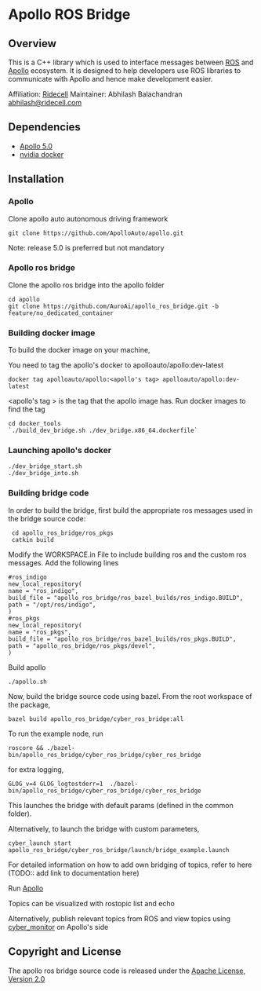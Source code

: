 # Apollo ROS Bridge


## Overview

This is a C++ library which is used to interface messages between [ROS](http://http://www.ros.org/ "ROS")  and [Apollo](https://github.com/ApolloAuto/apollo "Apollo") ecosystem. It is designed to help developers use ROS libraries to communicate with Apollo and hence make development easier. 

Affiliation:  [Ridecell](http://auro.ai/ "Ridecell")
Maintainer: Abhilash Balachandran abhilash@ridecell.com

## Dependencies

- [Apollo 5.0 ](https://github.com/ApolloAuto/apollo "Apollo")
- [nvidia docker ](https://github.com/NVIDIA/nvidia-docker "nvidia docker ")

## Installation

### Apollo
Clone apollo auto autonomous driving framework 
```
git clone https://github.com/ApolloAuto/apollo.git
```
Note: release 5.0 is preferred but not mandatory

### Apollo ros bridge
Clone the apollo ros bridge into the apollo folder
```
cd apollo
git clone https://github.com/AuroAi/apollo_ros_bridge.git -b feature/no_dedicated_container
```

### Building docker image

To build the docker image on your machine, 

You need to tag the apollo's docker to apolloauto/apollo:dev-latest

```
docker tag apolloauto/apollo:<apollo's tag> apolloauto/apollo:dev-latest
```
<apollo's tag > is the tag that the apollo image has. Run docker images to find the tag

    cd docker_tools
    `./build_dev_bridge.sh ./dev_bridge.x86_64.dockerfile`

### Launching apollo's docker

```
./dev_bridge_start.sh
./dev_bridge_into.sh
```

### Building bridge code

In order to build the bridge, first build the appropriate ros messages used in the bridge source code:

     cd apollo_ros_bridge/ros_pkgs
     catkin build
        
Modify the WORKSPACE.in File to include building ros and the custom ros messages. Add the following lines

    #ros_indigo
    new_local_repository(
    name = "ros_indigo",
    build_file = "apollo_ros_bridge/ros_bazel_builds/ros_indigo.BUILD",
    path = "/opt/ros/indigo",
    )
	#ros_pkgs
	new_local_repository(
    name = "ros_pkgs",
    build_file = "apollo_ros_bridge/ros_bazel_builds/ros_pkgs.BUILD",
    path = "apollo_ros_bridge/ros_pkgs/devel",
    )

Build apollo
```
./apollo.sh
```

Now, build the bridge source code using bazel. From the root workspace of the package,
       
    bazel build apollo_ros_bridge/cyber_ros_bridge:all


To run the example node, run

    roscore && ./bazel-bin/apollo_ros_bridge/cyber_ros_bridge/cyber_ros_bridge

for extra logging,

    GLOG_v=4 GLOG_logtostderr=1  ./bazel-bin/apollo_ros_bridge/cyber_ros_bridge/cyber_ros_bridge

This launches the bridge with default params (defined in the common folder).

Alternatively, to launch the bridge with custom parameters,

    cyber_launch start apollo_ros_bridge/cyber_ros_bridge/launch/bridge_example.launch

For detailed information on how to add own bridging of topics, refer to here (TODO:: add link to documentation here)

Run [Apollo ](https://github.com/ApolloAuto/apollo/blob/master/docs/quickstart/apollo_3_5_quick_start.md "Apollo ")

Topics can be visualized with rostopic list and echo

Alternatively, publish relevant topics from ROS and view topics using [cyber_monitor](https://github.com/ApolloAuto/apollo/blob/master/docs/cyber/CyberRT_Developer_Tools.md "cyber_monitor") on Apollo's side

## Copyright and License

The apollo ros bridge source code is released under the [Apache License, Version 2.0](https://www.apache.org/licenses/LICENSE-2.0 "Apache License, Version 2.0")


